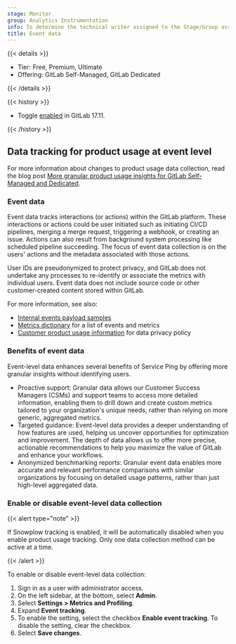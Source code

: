 ```yaml
---
stage: Monitor
group: Analytics Instrumentation
info: To determine the technical writer assigned to the Stage/Group associated with this page, see https://handbook.gitlab.com/handbook/product/ux/technical-writing/#assignments
title: Event data
---
```


{{< details >}}

- Tier: Free, Premium, Ultimate
- Offering: GitLab Self-Managed, GitLab Dedicated

{{< /details >}}

{{< history >}}

- Toggle [enabled](https://gitlab.com/gitlab-org/gitlab/-/issues/510333) in GitLab 17.11.

{{< /history >}}

## Data tracking for product usage at event level

For more information about changes to product usage data collection, read the blog post
[More granular product usage insights for GitLab Self-Managed and Dedicated](https://about.gitlab.com/blog/2025/03/26/more-granular-product-usage-insights-for-gitlab-self-managed-and-dedicated/).

### Event data

Event data tracks interactions (or actions) within the GitLab platform.
These interactions or actions could be user initiated such as initiating CI/CD pipelines, merging a merge request, triggering a webhook, or creating an issue.
Actions can also result from background system processing like scheduled pipeline succeeding.
The focus of event data collection is on the users' actions and the metadata associated with those actions.

User IDs are pseudonymized to protect privacy, and GitLab does not undertake any processes to re-identify or associate the metrics with individual users.
Event data does not include source code or other customer-created content stored within GitLab.

For more information, see also:

- [Internal events payload samples](../../development/internal_analytics/internal_event_instrumentation/internal_events_payload.md)
- [Metrics dictionary](https://metrics.gitlab.com/?status=active) for a list of events and metrics
- [Customer product usage information](https://handbook.gitlab.com/handbook/legal/privacy/customer-product-usage-information/) for data privacy policy

### Benefits of event data

Event-level data enhances several benefits of Service Ping by offering more granular insights without identifying users.

- Proactive support: Granular data allows our Customer Success Managers (CSMs) and support teams to access more detailed information, enabling them to drill down and create custom metrics tailored to your organization's unique needs, rather than relying on more generic, aggregated metrics.
- Targeted guidance: Event-level data provides a deeper understanding of how features are used, helping us uncover opportunities for optimization and improvement. The depth of data allows us to offer more precise, actionable recommendations to help you maximize the value of GitLab and enhance your workflows.
- Anonymized benchmarking reports: Granular event data enables more accurate and relevant performance comparisons with similar organizations by focusing on detailed usage patterns, rather than just high-level aggregated data.

### Enable or disable event-level data collection

{{< alert type="note" >}}

If Snowplow tracking is enabled, it will be automatically disabled when you enable product usage tracking. Only one data collection method can be active at a time.

{{< /alert >}}

To enable or disable event-level data collection:

1. Sign in as a user with administrator access.
1. On the left sidebar, at the bottom, select **Admin**.
1. Select **Settings > Metrics and Profiling**.
1. Expand **Event tracking**.
1. To enable the setting, select the checkbox **Enable event tracking**. To disable the setting, clear the checkbox.
1. Select **Save changes**.
